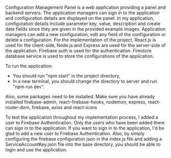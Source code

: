 Configuration Management Panel is a web application providing a panel and backend servers. The application managers can sign in to the application and configuration details are displayed on the panel. In my application, configuration details include parameter key, value, description and create date fields since they are given in the provided example images. Application managers can add a new configuration, edit any field of the configuration or delete a configuration. For the implementation of the project, React.js is used for the client-side, Node.js and Express are used for the server-side of the application. Firebase auth is used for the authentication. Firestore database service is used to store the configurations of the application.

To run the application:
- You should run "npm start" in the project directory,
- In a new terminal, you should change the directory to server and run "npm run dev".

Also, some packages need to be installed. Make sure you have already installed firebase-admin, react-firebase-hooks, nodemon, express, react-router-dom, firebase, axios and react-icons

To test the application throughout my implementation process, I added a user to Firebase Authentication. Only the users who have been added there can sign in to the application. If you want to sign in to the application, I'd be glad to add a new user to Firebase Authentication. Also, by simply configuring the firebase configuration json in the index.js file and adding a ServiceAccountKey.json file into the base directory, you should be able to login and use the application.
